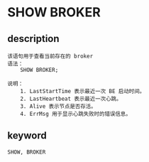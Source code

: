 # SHOW BROKER
## description
    该语句用于查看当前存在的 broker 
    语法：
        SHOW BROKER;

    说明：
        1. LastStartTime 表示最近一次 BE 启动时间。
        2. LastHeartbeat 表示最近一次心跳。
        3. Alive 表示节点是否存活。
        4. ErrMsg 用于显示心跳失败时的错误信息。
        
## keyword
    SHOW, BROKER

